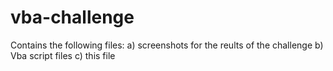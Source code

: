 # vba-challenge
Contains the following files:
a) screenshots for the reults of the challenge
b) Vba script files
c) this file
